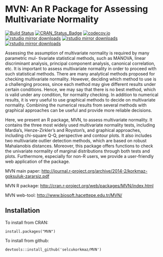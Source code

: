 # MVN: An R Package for Assessing Multivariate Normality[![Build Status](https://travis-ci.org/selcukorkmaz/MVN.svg?branch=master)](https://travis-ci.org/selcukorkmaz/MVN) [![CRAN_Status_Badge](http://www.r-pkg.org/badges/version/MVN)](http://cran.r-project.org/web/packages/MVN) [![codecov.io](http://codecov.io/github/selcukorkmaz/MVN/coverage.svg?branch=master)](http://codecov.io/github/selcukorkmaz/MVN?branch=master)  [![rstudio mirror downloads](http://cranlogs.r-pkg.org/badges/last-day/MVN?color=red)](https://github.com/metacran/cranlogs.app) [![rstudio mirror downloads](http://cranlogs.r-pkg.org/badges/MVN?color=yellow)](https://github.com/metacran/cranlogs.app) [![rstudio mirror downloads](http://cranlogs.r-pkg.org/badges/grand-total/MVN)](https://github.com/metacran/cranlogs.app) Assessing the assumption of multivariate normality is required by many parametric mul- tivariate statistical methods, such as MANOVA, linear discriminant analysis, principal component analysis, canonical correlation, etc. It is important to assess multivariate normality in order to proceed with such statistical methods. There are many analytical methods proposed for checking multivariate normality. However, deciding which method to use is a challenging process, since each method may give different results under certain conditions. Hence, we may say that there is no best method, which is valid under any condition, for normality checking. In addition to numerical results, it is very useful to use graphical methods to decide on multivariate normality. Combining the numerical results from several methods with graphical approaches can be useful and provide more reliable decisions. Here, we present an R package, MVN, to assess multivariate normality. It contains the three most widely used multivariate normality tests, including Mardia’s, Henze-Zirkler’s and Royston’s, and graphical approaches, including chi-square Q-Q, perspective and contour plots. It also includes two multivariate outlier detection methods, which are based on robust Mahalanobis distances. Moreover, this package offers functions to check the univariate normality of marginal distributions through both tests and plots. Furthermore, especially for non-R users, we provide a user-friendly web application of the package.MVN main paper: http://journal.r-project.org/archive/2014-2/korkmaz-goksuluk-zararsiz.pdfMVN R package: http://cran.r-project.org/web/packages/MVN/index.htmlMVN web-tool: http://www.biosoft.hacettepe.edu.tr/MVN/Installation------------To install from CRAN:    install.packages("MVN")To install from github:         devtools::install_github('selcukorkmaz/MVN')